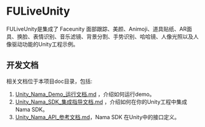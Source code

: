 # FULiveUnity

FULiveUnity是集成了 Faceunity 面部跟踪、美颜、Animoji、道具贴纸、AR面具、换脸、表情识别、音乐滤镜、背景分割、手势识别、哈哈镜、人像光照以及人像驱动功能的Unity工程示例。

## 开发文档

相关文档位于本项目doc目录，包括:

1. [Unity_Nama_Demo_运行文档.md](./docs/Unity_Nama_Demo_运行文档.md) ，介绍如何运行demo。  
2. [Unity_Nama_SDK_集成指导文档.md](./docs/Unity_Nama_SDK_集成指导文档.md) ，介绍如何在你的Unity工程中集成Nama SDK。   
3. [Unity_Nama_API_参考文档.md](./docs/Unity_Nama_API_参考文档.md)，Nama SDK 在Unity中的接口定义。  

